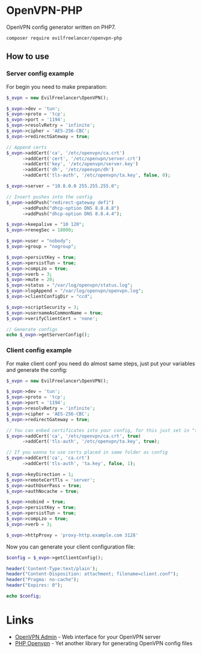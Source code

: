 # OpenVPN-PHP

OpenVPN config generator written on PHP7.

    composer require evilfreelancer/openvpn-php

## How to use

### Server config example

For begin you need to make preparation:

```php
$_ovpn = new EvilFreelancer\OpenVPN();

$_ovpn->dev = 'tun';
$_ovpn->proto = 'tcp';
$_ovpn->port = '1194';
$_ovpn->resolvRetry = 'infinite';
$_ovpn->cipher = 'AES-256-CBC';
$_ovpn->redirectGateway = true;

// Append certs
$_ovpn->addCert('ca', '/etc/openvpn/ca.crt')
      ->addCert('cert', '/etc/openvpn/server.crt')
      ->addCert('key', '/etc/openvpn/server.key')
      ->addCert('dh', '/etc/openvpn/dh')
      ->addCert('tls-auth', '/etc/openvpn/ta.key', false, 0);

$_ovpn->server = "10.8.0.0 255.255.255.0";

// Insert pushes into the config
$_ovpn->addPush("redirect-gateway def1")
      ->addPush("dhcp-option DNS 8.8.8.8")
      ->addPush("dhcp-option DNS 8.8.4.4");

$_ovpn->keepalive = "10 120";
$_ovpn->renegSec = 18000;

$_ovpn->user = "nobody";
$_ovpn->group = "nogroup";

$_ovpn->persistKey = true;
$_ovpn->persistTun = true;
$_ovpn->compLzo = true;
$_ovpn->verb = 3;
$_ovpn->mute = 20;
$_ovpn->status = "/var/log/openvpn/status.log";
$_ovpn->logAppend = "/var/log/openvpn/openvpn.log";
$_ovpn->clientConfigDir = "ccd";

$_ovpn->scriptSecurity = 3;
$_ovpn->usernameAsCommonName = true;
$_ovpn->verifyClientCert = 'none';

// Generate configs
echo $_ovpn->getServerConfig();
```

### Client config example

For make client conf you need do almost same steps, just put your
variables and generate the config:

```php
$_ovpn = new EvilFreelancer\OpenVPN();

$_ovpn->dev = 'tun';
$_ovpn->proto = 'tcp';
$_ovpn->port = '1194';
$_ovpn->resolvRetry = 'infinite';
$_ovpn->cipher = 'AES-256-CBC';
$_ovpn->redirectGateway = true;

// You can enbed certificates into your config, for this just set in "true" the third parameters
$_ovpn->addCert('ca', '/etc/openvpn/ca.crt', true)
      ->addCert('tls-auth', '/etc/openvpn/ta.key', true);

// If you wanna to use certs placed in same folder as config
$_ovpn->addCert('ca', 'ca.crt')
      ->addCert('tls-auth', 'ta.key', false, 1);

$_ovpn->keyDirection = 1;
$_ovpn->remoteCertTls = 'server';
$_ovpn->authUserPass = true;
$_ovpn->authNocache = true;

$_ovpn->nobind = true;
$_ovpn->persistKey = true;
$_ovpn->persistTun = true;
$_ovpn->compLzo = true;
$_ovpn->verb = 3;

$_ovpn->httpProxy = 'proxy-http.example.com 3128'
```

Now you can generate your client configuration file:

```php
$config = $_ovpn->getClientConfig();

header('Content-Type:text/plain');
header("Content-Disposition: attachment; filename=client.conf");
header("Pragma: no-cache");
header("Expires: 0");

echo $config;
```

# Links

* [OpenVPN Admin](https://github.com/Chocobozzz/OpenVPN-Admin) - Web interface for your OpenVPN server
* [PHP Openvpn](https://github.com/paranic/openvpn) - Yet another library for generating OpenVPN config files
